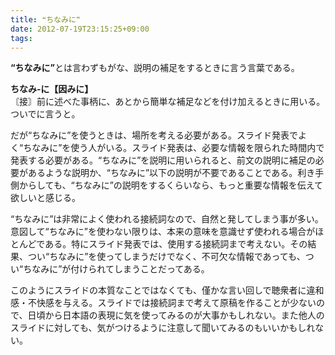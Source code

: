 ```yaml
---
title: ❝ちなみに❞
date: 2012-07-19T23:15:25+09:00
tags: 
---
```


<span style="font-weight:bold">“ちなみに”</span>とは言わずもがな、説明の補足をするときに言う言葉である。  


<span style="font-weight:bold">ちなみ‐に【因みに】</span>  
〘接〙前に述べた事柄に、あとから簡単な補足などを付け加えるときに用いる。ついでに言うと。  


だが“ちなみに”を使うときは、場所を考える必要がある。スライド発表でよく“ちなみに”を使う人がいる。スライド発表は、必要な情報を限られた時間内で発表する必要がある。“ちなみに”を説明に用いられると、前文の説明に補足の必要があるような説明か、“ちなみに”以下の説明が不要であることである。利き手側からしても、“ちなみに”の説明をするくらいなら、もっと重要な情報を伝えて欲しいと感じる。

“ちなみに”は非常によく使われる接続詞なので、自然と発してしまう事が多い。意図して“ちなみに”を使わない限りは、本来の意味を意識せず使われる場合がほとんどである。特にスライド発表では、使用する接続詞まで考えない。その結果、つい“ちなみに”を使ってしまうだけでなく、不可欠な情報であっても、つい“ちなみに”が付けられてしまうことだってある。

このようにスライドの本質なことではなくても、僅かな言い回しで聴衆者に違和感・不快感を与える。スライドでは接続詞まで考えて原稿を作ることが少ないので、日頃から日本語の表現に気を使ってみるのが大事かもしれない。また他人のスライドに対しても、気がつけるように注意して聞いてみるのもいいかもしれない。

